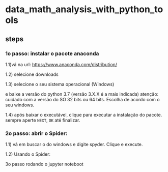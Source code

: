 # data_math_analysis_with_python_tools


## steps


### 1o passo: instalar o pacote anaconda

1.1)vá na url: https://www.anaconda.com/distribution/

1.2) selecione downloads

1.3) selecione o seu sistema operacional (Windows)

e baixe a versão do python 3.7 (versão 3.X.X é a mais indicada)
atenção: cuidado com a versão do SO 32 bits ou 64 bits. Escolha de acordo com o seu windows.

1.4) após baixar o executável, clique para executar a instalação do pacote.
sempre aperte `NEXT`, `OK` até finalizar.

### 2o passo: abrir o Spider:

1.1) vá em buscar o do windows e digite spyder. Clique e execute.

1.2) Usando o Spider:


3o passo rodando o jupyter noteboot
